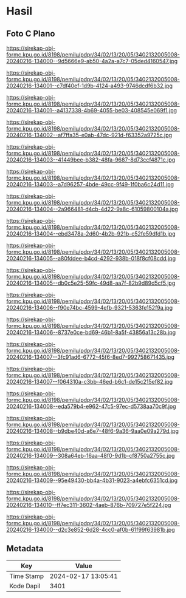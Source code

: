 # Hasil

## Foto C Plano

https://sirekap-obj-formc.kpu.go.id/8198/pemilu/pdpr/34/02/13/20/05/3402132005008-20240216-134000--9d5666e9-ab50-4a2a-a7c7-05ded4160547.jpg

https://sirekap-obj-formc.kpu.go.id/8198/pemilu/pdpr/34/02/13/20/05/3402132005008-20240216-134001--c7df40ef-1d9b-4124-a493-9746dcdf6b32.jpg

https://sirekap-obj-formc.kpu.go.id/8198/pemilu/pdpr/34/02/13/20/05/3402132005008-20240216-134001--a4137338-4b69-4055-be03-408545e069f1.jpg

https://sirekap-obj-formc.kpu.go.id/8198/pemilu/pdpr/34/02/13/20/05/3402132005008-20240216-134002--af7ffa35-e0ab-47dc-921d-f63352a9725c.jpg

https://sirekap-obj-formc.kpu.go.id/8198/pemilu/pdpr/34/02/13/20/05/3402132005008-20240216-134003--41449bee-b382-48fa-9687-8d73ccf4871c.jpg

https://sirekap-obj-formc.kpu.go.id/8198/pemilu/pdpr/34/02/13/20/05/3402132005008-20240216-134003--a7d96257-4bde-49cc-9f49-1f0ba6c24d11.jpg

https://sirekap-obj-formc.kpu.go.id/8198/pemilu/pdpr/34/02/13/20/05/3402132005008-20240216-134004--2a966481-d4cb-4d22-9a8c-61059800104a.jpg

https://sirekap-obj-formc.kpu.go.id/8198/pemilu/pdpr/34/02/13/20/05/3402132005008-20240216-134004--ebd3478a-2d60-4b2b-921b-c52fe59dfd1b.jpg

https://sirekap-obj-formc.kpu.go.id/8198/pemilu/pdpr/34/02/13/20/05/3402132005008-20240216-134005--a80fddee-b4cd-4292-938b-018f8cf08cdd.jpg

https://sirekap-obj-formc.kpu.go.id/8198/pemilu/pdpr/34/02/13/20/05/3402132005008-20240216-134005--db0c5e25-59fc-49d8-aa7f-82b9d89d5cf5.jpg

https://sirekap-obj-formc.kpu.go.id/8198/pemilu/pdpr/34/02/13/20/05/3402132005008-20240216-134006--f90e74bc-4599-4efb-9321-5363fe152f9a.jpg

https://sirekap-obj-formc.kpu.go.id/8198/pemilu/pdpr/34/02/13/20/05/3402132005008-20240216-134006--8737e0ce-bd69-46b1-8a5f-43856a13c28b.jpg

https://sirekap-obj-formc.kpu.go.id/8198/pemilu/pdpr/34/02/13/20/05/3402132005008-20240216-134007--3fc91ad6-6772-45f6-8ed7-992758671435.jpg

https://sirekap-obj-formc.kpu.go.id/8198/pemilu/pdpr/34/02/13/20/05/3402132005008-20240216-134007--f064310a-c3bb-46ed-b6c1-de15c215ef82.jpg

https://sirekap-obj-formc.kpu.go.id/8198/pemilu/pdpr/34/02/13/20/05/3402132005008-20240216-134008--eda579b4-e962-47c5-97ec-d5738aa70c9f.jpg

https://sirekap-obj-formc.kpu.go.id/8198/pemilu/pdpr/34/02/13/20/05/3402132005008-20240216-134008--b9dbe40d-a6e7-48f6-9a36-9aa0e09a279d.jpg

https://sirekap-obj-formc.kpu.go.id/8198/pemilu/pdpr/34/02/13/20/05/3402132005008-20240216-134009--308a64eb-16aa-48f0-9d1b-cf8750a2755c.jpg

https://sirekap-obj-formc.kpu.go.id/8198/pemilu/pdpr/34/02/13/20/05/3402132005008-20240216-134009--95e49430-bb4a-4b31-9023-a4ebfc6351cd.jpg

https://sirekap-obj-formc.kpu.go.id/8198/pemilu/pdpr/34/02/13/20/05/3402132005008-20240216-134010--ff7ec311-3602-4aeb-876b-709727e5f224.jpg

https://sirekap-obj-formc.kpu.go.id/8198/pemilu/pdpr/34/02/13/20/05/3402132005008-20240216-134000--d2c3e852-6d28-4cc0-af0b-61f99f63981b.jpg


## Metadata

| Key        | Value               |
| ---------- | ------------------- |
| Time Stamp | 2024-02-17 13:05:41 |
| Kode Dapil | 3401                |




